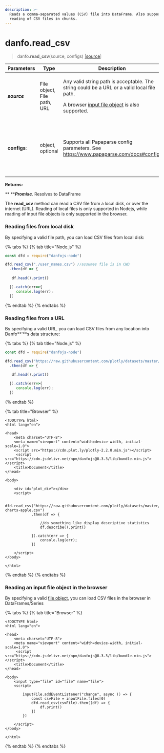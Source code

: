 ```yaml
---
description: >-
  Reads a comma-separated values (CSV) file into DataFrame. Also supports the
  reading of CSV files in chunks.
---
```


# danfo.read_csv

> danfo.**read_csv**(source, configs) [\[source](https://github.com/opensource9ja/danfojs/blob/master/danfojs/src/io/reader.js#L21)]

| **Parameters** | Type                         | Description                                                                                                                                                                                                                  | Default                                                                                                           |
| -------------- | ---------------------------- | ---------------------------------------------------------------------------------------------------------------------------------------------------------------------------------------------------------------------------- | ----------------------------------------------------------------------------------------------------------------- |
| _**source**_   | File object, File path, URL  | <p>Any valid string path is acceptable. The string could be a URL or a valid local file path. </p><p>A browser <a href="https://developer.mozilla.org/en-US/docs/Web/API/File">input file object</a> is also supported. </p> |                                                                                                                   |
| **configs**:   |  object, optional            | <p></p><p>Supports all Papaparse config parameters. See <a href="https://www.papaparse.com/docs#config">https://www.papaparse.com/docs#config</a>. </p><p><strong></strong></p>                                              | <p><strong>{</strong></p><p><strong>dynamicTyping: </strong>true,</p><p><strong>header: </strong>true</p><p>}</p> |

**Returns:**

**     **_**Promise**_. Resolves to DataFrame

The **read_csv** method can read a CSV file from a local disk, or over the internet (URL). Reading of local files is only supported in Nodejs, while reading of input file objects is only supported in the browser. 

### **Reading files from local disk**

By specifying a valid file path, you can load CSV files from local disk:

{% tabs %}
{% tab title="Node.js" %}
```javascript
const dfd = require("danfojs-node")

dfd.read_csv("./user_names.csv") //assumes file is in CWD
  .then(df => {
  
   df.head().print()

  }).catch(err=>{
     console.log(err);
  })
```
{% endtab %}
{% endtabs %}

### **Reading files from a URL**

By specifying a valid URL, you can load CSV files from any location into Danfo**'**s data structure:

{% tabs %}
{% tab title="Node.js" %}
```javascript
const dfd = require("danfojs-node")

dfd.read_csv("https://raw.githubusercontent.com/plotly/datasets/master/finance-charts-apple.csv") //assumes file is in CWD
  .then(df => {
  
   df.head().print()

  }).catch(err=>{
     console.log(err);
  })
```
{% endtab %}

{% tab title="Browser" %}
```markup
<!DOCTYPE html>
<html lang="en">

<head>
    <meta charset="UTF-8">
    <meta name="viewport" content="width=device-width, initial-scale=1.0">
    <script src="https://cdn.plot.ly/plotly-2.2.0.min.js"></script> 
     <script src="https://cdn.jsdelivr.net/npm/danfojs@0.3.3/lib/bundle.min.js"></script>
    <title>Document</title>
</head>

<body>

    <div id="plot_div"></div>
    <script>

         dfd.read_csv("https://raw.githubusercontent.com/plotly/datasets/master/finance-charts-apple.csv")
            .then(df => {

                //do something like display descriptive statistics
                df.describe().print()
                
            }).catch(err => {
                console.log(err);
            })
         
    </script>
</body>

</html>

```
{% endtab %}
{% endtabs %}

### **Reading an input file object in the browser**

By specifying a valid [file object](https://developer.mozilla.org/en-US/docs/Web/API/File), you can load CSV files in the browser in DataFrames/Series

{% tabs %}
{% tab title="Browser" %}
```markup
<!DOCTYPE html>
<html lang="en">

<head>
    <meta charset="UTF-8">
    <meta name="viewport" content="width=device-width, initial-scale=1.0">
     <script src="https://cdn.jsdelivr.net/npm/danfojs@0.3.3/lib/bundle.min.js"></script>
    <title>Document</title>
</head>

<body>
    <input type="file" id="file" name="file">
    <script>
            
        inputFile.addEventListener("change", async () => {
            const csvFile = inputFile.files[0]
            dfd.read_csv(csvFile).then((df) => {
                df.print()
            })
        })
         
    </script>
</body>

</html>

```
{% endtab %}
{% endtabs %}

